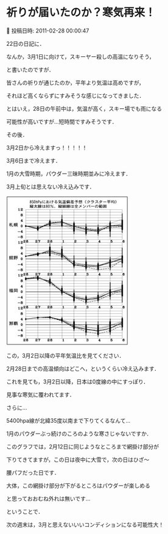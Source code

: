 # 祈りが届いたのか？寒気再来！

📅 投稿日時: 2011-02-28 00:00:47

22日の日記に．





なんか，3月1日に向けて，スキーヤー殺しの高温になりそう，


と書いたのですが．





皆さんの祈りが通じたのか，平年より気温は高めですが，


それほど高くならずにすみそうな感じになってきました．





とはいえ，28日の午前中は，気温が高く，スキー場でも雨になる


可能性が高いですが…短時間ですみそうです．





その後．





3月2日から冷えますっ！！！！！


3月6日まで冷えます．


1月の大雪時期，パウダー三昧時期並みに冷えます．


3月上旬とは思えない冷え込みです．







![7e8e89686b21c8d9aa7927e2e28540e8.jpg](images/7e8e89686b21c8d9aa7927e2e28540e8.jpg)







この，3月2日以降の平年気温比を見てください．


2月28日までの高温傾向はどこへ，というくらい冷え込みます．





[](http://blogimg.goo.ne.jp/user_image/5b/6c/b33317fc03285abcef27e17528f2c2db.jpg)


これを見ても，3月2日以降，日本は0度線の中にすっぽり．


見事な寒気に覆われてます．





さらに…


[](http://blogimg.goo.ne.jp/user_image/20/6f/51c84ec57b1feb3ab7fd7a0d144c64c2.jpg)


5400hpa線が北緯35度以南まで下りてくるなんて…





1月のパウダーぶっ続けのころのような寒さじゃないですか．


このグラフでは，2月12日に同じようなところまで網掛け部分が


下りてきてますが，この日は夜中に大雪で，次の日はひざ～


腰パフだった日です．





大体，この網掛け部分が下がるところはパウダーが楽しめる


と思っておおむね外れは無いです…





ということで．


次の週末は，3月と思えないいいコンディションになる可能性大！
